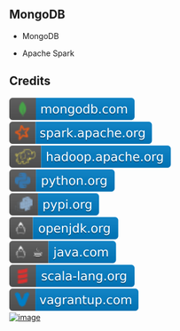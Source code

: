 MongoDB 
-------

- MongoDB

- Apache Spark

Credits
-------
[![image](
https://github.com/RajaniCode/S/blob/main/Reference/Badges/mongodb.com.svg?raw=true)](https://hadoop.apache.org)  
[![image](
https://github.com/RajaniCode/S/blob/main/Reference/Badges/spark.apache.org.svg?raw=true)](https://spark.apache.org)  
[![image](
https://github.com/RajaniCode/S/blob/main/Reference/Badges/hadoop.apache.org.svg?raw=true)](https://hadoop.apache.org)  
[![image](
https://github.com/RajaniCode/S/blob/main/Reference/Badges/python.org.svg?raw=true)](https://python.org)  
[![image](
https://github.com/RajaniCode/S/blob/main/Reference/Badges/pypi.org.svg?raw=true)](https://pypi.org)  
[![image](
https://github.com/RajaniCode/S/blob/main/Reference/Badges/openjdk.org.svg?raw=true)](https://openjdk.org)  
[![image](
https://github.com/RajaniCode/S/blob/main/Reference/Badges/java.com.svg?raw=true)](https://java.com.org)  
[![image](
https://github.com/RajaniCode/S/blob/main/Reference/Badges/scala-lang.svg?raw=true)](https://scala-lang.org)  
[![image](
https://github.com/RajaniCode/S/blob/main/Reference/Badges/vagrantup.com.svg?raw=true)](https://vagrantup.com.org)  
[![image](
https://github.com/RajaniCode/S/blob/main/Reference/Badges/gradle.org.svg?raw=true)](https://gradle.org)
